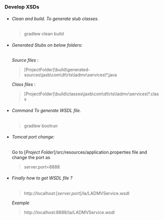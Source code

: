 ###  Develop XSDs 
- ######  Clean and build. To generate stub classes.

    >   gradlew clean build

- ###### Generated Stubs on below folders:  
 
    *Source files* :  
     
    >  [ProjectFolder]\build\generated-sources\jaxb\com\dt\rts\ladmv\services\\*.java
     
    *Class files* :
    >   [ProjectFolder]\build\classes\jaxb\com\dt\rts\ladmv\services\\*.class
  
- ###### Command To generate WSDL file.
    >   gradlew bootrun
    
- ###### Tomcat port change:  

	Go to [*Project Folder*]/src/resources/application.properties file and change the port as  
    >   server.port=8888

- ###### Finally how to get WSDL file ?

    >   http://localhost:[*server.port*]/la/LADMVService.wsdl

  *Example*
    >   http://localhost:8888/la/LADMVService.wsdl        